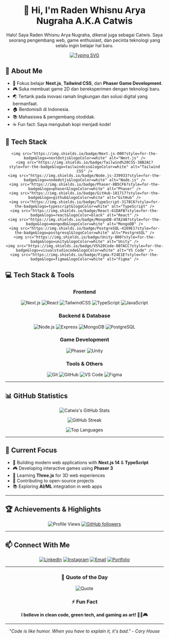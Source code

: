 <div align="center">

# 👋 Hi, I'm Raden Whisnu Arya Nugraha A.K.A Catwis

Halo! Saya Raden Whisnu Arya Nugraha, dikenal juga sebagai Catwis. Saya seorang pengembang web, game enthusiast, dan pecinta teknologi yang selalu ingin belajar hal baru.

[![Typing SVG](https://readme-typing-svg.herokuapp.com?font=Fira+Code&pause=1000&color=2E97F7&center=true&vCenter=true&width=435&lines=Full+Stack+Developer;Game+2D+Development+Enthusiast;Open+Source+Contributor;Always+Learning+New+Things)](https://git.io/typing-svg)
</div>


## 🚀 About Me

- 🌱 Fokus belajar **Next.js**, **Tailwind CSS**, dan **Phaser Game Development**.
- 🎮 Suka membuat game 2D dan bereksperimen dengan teknologi baru.
- 🌏 Tertarik pada inovasi ramah lingkungan dan solusi digital yang bermanfaat.
- 🏠 Berdomisili di Indonesia.
- 📚 Mahasiswa & pengembang otodidak.
- ☕ Fun fact: Saya mengubah kopi menjadi kode!

## 🧰 Tech Stack


<div align="center">
  
	<img src="https://img.shields.io/badge/Next.js-000?style=for-the-badge&logo=nextdotjs&logoColor=white" alt="Next.js" />
	<img src="https://img.shields.io/badge/Tailwind%20CSS-38B2AC?style=for-the-badge&logo=tailwindcss&logoColor=white" alt="Tailwind CSS" />
	<img src="https://img.shields.io/badge/Node.js-339933?style=for-the-badge&logo=nodedotjs&logoColor=white" alt="Node.js" />
	<img src="https://img.shields.io/badge/Phaser-8B5CF6?style=for-the-badge&logo=phaser&logoColor=white" alt="Phaser" />
	<img src="https://img.shields.io/badge/GitHub-181717?style=for-the-badge&logo=github&logoColor=white" alt="GitHub" />
	<img src="https://img.shields.io/badge/TypeScript-3178C6?style=for-the-badge&logo=typescript&logoColor=white" alt="TypeScript" />
	<img src="https://img.shields.io/badge/React-61DAFB?style=for-the-badge&logo=react&logoColor=black" alt="React" />
	<img src="https://img.shields.io/badge/MongoDB-47A248?style=for-the-badge&logo=mongodb&logoColor=white" alt="MongoDB" />
	<img src="https://img.shields.io/badge/PostgreSQL-4169E1?style=for-the-badge&logo=postgresql&logoColor=white" alt="PostgreSQL" />
	<img src="https://img.shields.io/badge/Unity-000?style=for-the-badge&logo=unity&logoColor=white" alt="Unity" />
	<img src="https://img.shields.io/badge/VS%20Code-007ACC?style=for-the-badge&logo=visualstudiocode&logoColor=white" alt="VS Code" />
	<img src="https://img.shields.io/badge/Figma-F24E1E?style=for-the-badge&logo=figma&logoColor=white" alt="Figma" />

</div>


## 💻 Tech Stack & Tools

<div align="center">

### Frontend
![Next.js](https://img.shields.io/badge/-Next.js-000000?style=for-the-badge&logo=next.js&logoColor=white)
![React](https://img.shields.io/badge/-React-61DAFB?style=for-the-badge&logo=react&logoColor=black)
![TailwindCSS](https://img.shields.io/badge/-TailwindCSS-38B2AC?style=for-the-badge&logo=tailwind-css&logoColor=white)
![TypeScript](https://img.shields.io/badge/-TypeScript-3178C6?style=for-the-badge&logo=typescript&logoColor=white)
![JavaScript](https://img.shields.io/badge/-JavaScript-F7DF1E?style=for-the-badge&logo=javascript&logoColor=black)

### Backend & Database
![Node.js](https://img.shields.io/badge/-Node.js-339933?style=for-the-badge&logo=node.js&logoColor=white)
![Express](https://img.shields.io/badge/-Express-000000?style=for-the-badge&logo=express&logoColor=white)
![MongoDB](https://img.shields.io/badge/-MongoDB-47A248?style=for-the-badge&logo=mongodb&logoColor=white)
![PostgreSQL](https://img.shields.io/badge/-PostgreSQL-4169E1?style=for-the-badge&logo=postgresql&logoColor=white)

### Game Development
![Phaser](https://img.shields.io/badge/-Phaser-8B5CF6?style=for-the-badge&logo=phaser&logoColor=white)
![Unity](https://img.shields.io/badge/-Unity-000000?style=for-the-badge&logo=unity&logoColor=white)

### Tools & Others
![Git](https://img.shields.io/badge/-Git-F05032?style=for-the-badge&logo=git&logoColor=white)
![GitHub](https://img.shields.io/badge/-GitHub-181717?style=for-the-badge&logo=github&logoColor=white)
![VS Code](https://img.shields.io/badge/-VS%20Code-007ACC?style=for-the-badge&logo=visual-studio-code&logoColor=white)
![Figma](https://img.shields.io/badge/-Figma-F24E1E?style=for-the-badge&logo=figma&logoColor=white)

</div>

---

## 📊 GitHub Statistics

<div align="center">

![Catwis's GitHub Stats](https://github-readme-stats.vercel.app/api?username=CatwisBot&show_icons=true&theme=tokyonight&hide_border=true&bg_color=0D1117&title_color=58A6FF&icon_color=1F6FEB&text_color=C9D1D9)

![GitHub Streak](https://github-readme-streak-stats.herokuapp.com/?user=CatwisBot&theme=tokyonight&hide_border=true&background=0D1117&stroke=58A6FF&ring=58A6FF&fire=FFA657&currStreakLabel=C9D1D9)

![Top Languages](https://github-readme-stats.vercel.app/api/top-langs/?username=CatwisBot&layout=compact&theme=tokyonight&hide_border=true&bg_color=0D1117&title_color=58A6FF&text_color=C9D1D9)

</div>

---

## 🎯 Current Focus

- 🔭 Building modern web applications with **Next.js 14** & **TypeScript**
- 🎮 Developing interactive games using **Phaser 3**
- 🌱 Learning **Three.js** for 3D web experiences
- 🤝 Contributing to open-source projects
- 📚 Exploring **AI/ML** integration in web apps

---

## 🏆 Achievements & Highlights

<div align="center">

![Profile Views](https://komarev.com/ghpvc/?username=CatwisBot&color=58A6FF&style=for-the-badge)
[![GitHub followers](https://img.shields.io/github/followers/CatwisBot?style=for-the-badge&color=58A6FF)](https://github.com/CatwisBot?tab=followers)

</div>

---

## 📫 Connect With Me

<div align="center">

[![LinkedIn](https://img.shields.io/badge/LinkedIn-Raden_Whisnu-0A66C2?style=for-the-badge&logo=linkedin&logoColor=white)](https://linkedin.com/in/radenwhisnu)
[![Instagram](https://img.shields.io/badge/Instagram-@radenwhisnu__-E4405F?style=for-the-badge&logo=instagram&logoColor=white)](https://instagram.com/radenwhisnu_)
[![Email](https://img.shields.io/badge/Email-Contact_Me-EA4335?style=for-the-badge&logo=gmail&logoColor=white)](mailto:radenwhisnu@gmail.com)
[![Portfolio](https://img.shields.io/badge/Portfolio-Visit_Site-00C7B7?style=for-the-badge&logo=netlify&logoColor=white)](https://radenwhisnu.dev)

</div>

---

<div align="center">

### 💭 Quote of the Day
![Quote](https://quotes-github-readme.vercel.app/api?type=horizontal&theme=tokyonight)

### ⚡ Fun Fact
**I believe in clean code, green tech, and gaming as art! 🎨🌿🎮**

---

*"Code is like humor. When you have to explain it, it's bad." - Cory House*

</div>
